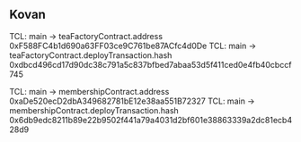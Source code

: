 ## Kovan

TCL: main -> teaFactoryContract.address 0xF588FC4b1d690a63FF03ce9C761be87ACfc4d0De
TCL: main -> teaFactoryContract.deployTransaction.hash 0xdbcd496cd17d90dc38c791a5c837bfbed7abaa53d5f411ced0e4fb40cbccf745

TCL: main -> membershipContract.address 0xaDe520ecD2dbA349682781bE12e38aa551B72327
TCL: main -> membershipContract.deployTransaction.hash 0x6db9edc8211b89e22b9502f441a79a4031d2bf601e38863339a2dc81ecb428d9
